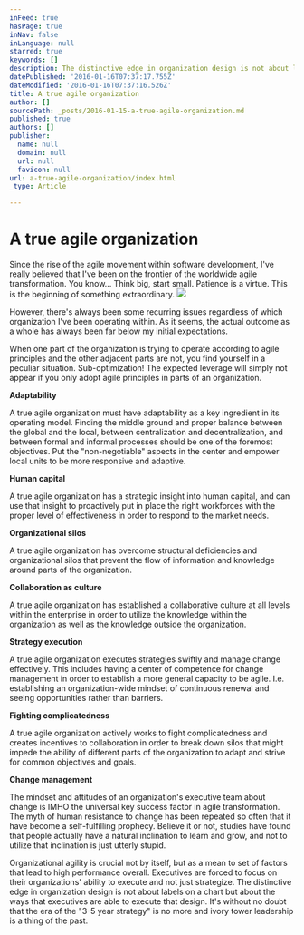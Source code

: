 ```yaml
---
inFeed: true
hasPage: true
inNav: false
inLanguage: null
starred: true
keywords: []
description: The distinctive edge in organization design is not about labels on a chart but about the ways that executives are able to execute that design.
datePublished: '2016-01-16T07:37:17.755Z'
dateModified: '2016-01-16T07:37:16.526Z'
title: A true agile organization
author: []
sourcePath: _posts/2016-01-15-a-true-agile-organization.md
published: true
authors: []
publisher:
  name: null
  domain: null
  url: null
  favicon: null
url: a-true-agile-organization/index.html
_type: Article

---
```

# A true agile organization

Since the rise of the agile movement within software development, I've really believed that I've been on the frontier of the worldwide agile transformation. You know... Think big, start small. Patience is a virtue. This is the beginning of something extraordinary.
![](https://the-grid-user-content.s3-us-west-2.amazonaws.com/be7a1871-d0ce-4533-8645-cb2517846f2a.jpg)

However, there's always been some recurring issues regardless of which organization I've been operating within. As it seems, the actual outcome as a whole has always been far below my initial expectations.

When one part of the organization is trying to operate according to agile principles and the other adjacent parts are not, you find yourself in a peculiar situation. Sub-optimization! The expected leverage will simply not appear if you only adopt agile principles in parts of an organization.

**Adaptability**

A true agile organization must have adaptability as a key ingredient in its operating model. Finding the middle ground and proper balance between the global and the local, between centralization and decentralization, and between formal and informal processes should be one of the foremost objectives. Put the "non-negotiable" aspects in the center and empower local units to be more responsive and adaptive.

**Human capital**

A true agile organization has a strategic insight into human capital, and can use that insight to proactively put in place the right workforces with the proper level of effectiveness in order to respond to the market needs.

**Organizational silos**

A true agile organization has overcome structural deficiencies and organizational silos that prevent the flow of information and knowledge around parts of the organization.

**Collaboration as culture**

A true agile organization has established a collaborative culture at all levels within the enterprise in order to utilize the knowledge within the organization as well as the knowledge outside the organization.

**Strategy execution**

A true agile organization executes strategies swiftly and manage change effectively. This includes having a center of competence for change management in order to establish a more general capacity to be agile. I.e. establishing an organization-wide mindset of continuous renewal and seeing opportunities rather than barriers.

**Fighting complicatedness**

A true agile organization actively works to fight complicatedness and creates incentives to collaboration in order to break down silos that might impede the ability of different parts of the organization to adapt and strive for common objectives and goals.

**Change management**

The mindset and attitudes of an organization's executive team about change is IMHO the universal key success factor in agile transformation. The myth of human resistance to change has been repeated so often that it have become a self-fulfilling prophecy. Believe it or not, studies have found that people actually have a natural inclination to learn and grow, and not to utilize that inclination is just utterly stupid.

Organizational agility is crucial not by itself, but as a mean to set of factors that lead to high performance overall. Executives are forced to focus on their organizations' ability to execute and not just strategize. The distinctive edge in organization design is not about labels on a chart but about the ways that executives are able to execute that design. It's without no doubt that the era of the "3-5 year strategy" is no more and ivory tower leadership is a thing of the past.